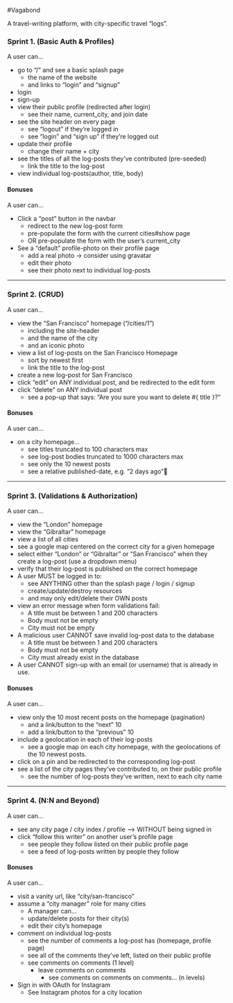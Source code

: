 #Vagabond

A travel-writing platform, with city-specific travel “logs”.

### Sprint 1. (Basic Auth & Profiles)


A user can…

* go to “/” and see a basic splash page
  * the name of the website
  * and links to “login” and “signup”
* login
* sign-up
* view their public profile (redirected after login)
  * see their name, current_city, and join date
* see the site header on every page
  * see “logout” if they’re logged in
  * see “login” and “sign up” if they’re logged out
* update their profile
  * change their name + city
* see the titles of all the log-posts they’ve contributed (pre-seeded)
  * link the title to the log-post
* view individual log-posts(author, title, body)



#### Bonuses
A user can…

* Click a “post” button in the navbar
    * redirect to the new log-post form
    * pre-populate the form with the current cities#show page
    * OR pre-populate the form with the user’s current_city
* See a “default” profile-photo on their profile page
    * add a real photo → consider using gravatar
    * edit their photo
    * see their photo next to individual log-posts

---

### Sprint 2. (CRUD)

A user can…

* view the “San Francisco” homepage (“/cities/1”)
    * including the site-header
    * and the name of the city
    * and an iconic photo
* view a list of log-posts on the San Francisco Homepage
    * sort by newest first
    * link the title to the log-post
* create a new log-post for San Francisco
* click “edit” on ANY individual post, and be redirected to the edit form
* click “delete” on ANY individual post
    * see a pop-up that says: “Are you sure you want to delete #{ title }?”

#### Bonuses

A user can…

* on a city homepage...
    * see titles truncated to 100 characters max
    * see log-post bodies truncated to 1000 characters max
    * see only the 10 newest posts
    * see a relative published-date, e.g. “2 days ago”

---

### Sprint 3. (Validations & Authorization)

A user can…

* view the “London” homepage
* view the “Gibraltar” homepage
* view a list of all cities
* see a google map centered on the correct city for a given homepage
* select either “London” or “Gibraltar” or “San Francisco” when they create a log-post (use a dropdown menu)
* verify that their log-post is published on the correct homepage
* A user MUST be logged in to:
    * see ANYTHING other than the splash page / login / signup
    * create/update/destroy resources
    * and may only edit/delete their OWN posts
* view an error message when form validations fail:
    * A title must be between 1 and 200 characters
    * Body must not be empty
    * City must not be empty
* A malicious user CANNOT save invalid log-post data to the database
    * A title must be between 1 and 200 characters
    * Body must not be empty
    * City must already exist in the database
* A user CANNOT sign-up with an email (or username) that is already in use.


#### Bonuses

A user can... 

* view only the 10 most recent posts on the homepage (pagination)
    * and a link/button to the “next” 10
    * add a link/button to the “previous” 10
* include a geolocation in each of their log-posts
    * see a google map on each city homepage, with the geolocations of the 10 newest posts.
* click on a pin and be redirected to the corresponding log-post
* see a list of the city pages they’ve contributed to, on their public profile
    * see the number of log-posts they’ve written, next to each city name

---

### Sprint 4. (N:N and Beyond)

A user can…

* see any city page / city index / profile --> WITHOUT being signed in
* click “follow this writer” on another user’s profile page
    * see people they follow listed on their public profile page
    * see a feed of log-posts written by people they follow


#### Bonuses

A user can…

* visit a vanity url, like “city/san-francisco”
* assume a “city manager” role for many cities
    * A manager can…
    * update/delete posts for their city(s)
    * edit their city’s homepage
* comment on individual log-posts
    * see the number of comments a log-post has (homepage, profile page)
    * see all of the comments they’ve left, listed on their public profile
    * see comments on comments (1 level)
        * leave comments on comments
            * see comments on comments on comments... (n levels)
* Sign in with OAuth for Instagram
    * See Instagram photos for a city location
